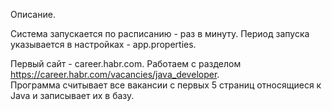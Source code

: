 Описание.

Система запускается по расписанию - раз в минуту.  Период запуска указывается в настройках - app.properties.

Первый сайт - career.habr.com. Работаем с разделом https://career.habr.com/vacancies/java_developer.  
Программа считывает все вакансии c первых 5 страниц относящиеся к Java и записывает их в базу.